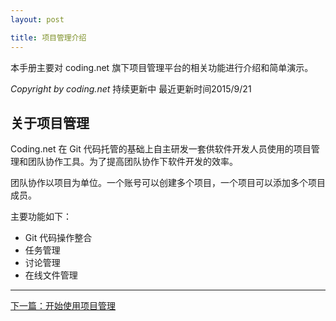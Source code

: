 ```yaml
---
layout: post

title: 项目管理介绍
---
```


本手册主要对 coding.net 旗下项目管理平台的相关功能进行介绍和简单演示。

*Copyright by coding.net* 
持续更新中  最近更新时间2015/9/21

## 关于项目管理 

Coding.net 在 Git 代码托管的基础上自主研发一套供软件开发人员使用的项目管理和团队协作工具。为了提高团队协作下软件开发的效率。

团队协作以项目为单位。一个账号可以创建多个项目，一个项目可以添加多个项目成员。

 主要功能如下：
 
 - Git 代码操作整合
 - 任务管理
 - 讨论管理
 - 在线文件管理
 


---
  
  <div class="footer-nav">
  <div class="right-nav"><a href="/help/doc/project/getting-started.html">下一篇：开始使用项目管理</a><i class="fa fa-angle-right"></i></div>
  </div>
